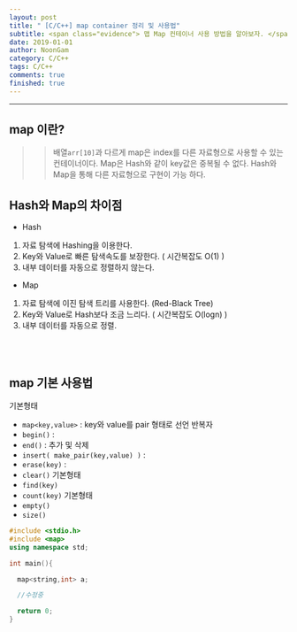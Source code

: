 ```yaml
---
layout: post
title: " [C/C++] map container 정리 및 사용법"
subtitle: <span class="evidence"> 맵 Map 컨테이너 사용 방법을 알아보자. </span>
date: 2019-01-01
author: NoonGam
category: C/C++
tags: C/C++
comments: true
finished: true
---
```


---

## map 이란?

>> 배열`arr[10]`과 다르게 map은 index를 다른 자료형으로 사용할 수 있는 컨테이너이다.  Map은 Hash와 같이 key값은 중복될 수 없다. Hash와 Map을 통해 다른 자료형으로 구현이 가능 하다.

## Hash와 Map의 차이점

- Hash
1. 자료 탐색에 Hashing을 이용한다.
2. Key와 Value로 빠른 탐색속도를 보장한다. ( 시간복잡도 O(1) )
3. 내부 데이터를 자동으로 정렬하지 않는다.

- Map
1. 자료 탐색에 이진 탐색 트리를 사용한다. (Red-Black Tree)
2. Key와 Value로 Hash보다 조금 느리다. ( 시간복잡도 O(logn) )
3. 내부 데이터를 자동으로 정렬.

<br><br>

## map 기본 사용법

<span class="evidence">기본형태</span>  
- `map<key,value>` : key와 value를 pair 형태로 선언
<span class="evidence">반복자</span>
- `begin()` :
- `end()` :
<span class="evidence">추가 및 삭제</span>
- `insert( make_pair(key,value) )` :
- `erase(key)` :
- `clear()`
<span class="evidence">기본형태</span>
- `find(key)`
- `count(key)`
<span class="evidence">기본형태</span>
- `empty()`
- `size()`


```c++
#include <stdio.h>
#include <map>
using namespace std;

int main(){

  map<string,int> a;

  //수정중

  return 0;
}

```



<br><br><br>
